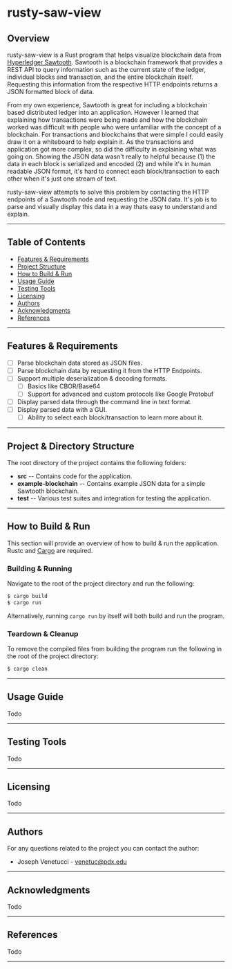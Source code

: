 # rusty-saw-view
## Overview
rusty-saw-view is a Rust program that helps visualize blockchain data from [Hyperledger Sawtooth](https://www.hyperledger.org/projects/sawtooth). Sawtooth is a blockchain framework that provides a REST API to query information such as the current state of the ledger, individual blocks and transaction, and the entire blockchain itself. Requesting this information from the respective HTTP endpoints returns a JSON formatted block of data.

From my own experience, Sawtooth is great for including a blockchain based distributed ledger into an application. However I learned that explaining how transactions were being made and how the blockchain worked was difficult with people who were unfamiliar with the concept of a blockchain. For transactions and blockchains that were simple I could easily draw it on a whiteboard to help explain it. As the transactions and application got more complex, so did the difficulty in explaining what was going on. Showing the JSON data wasn't really to helpful because (1) the data in each block is serialized and encoded (2) and while it's in human readable JSON format, it's hard to connect each block/transaction to each other when it's just one stream of text.

rusty-saw-view attempts to solve this problem by contacting the HTTP endpoints of a Sawtooth node and requesting the JSON data. It's job is to parse and visually display this data in a way thats easy to understand and explain. 

---

## Table of Contents
- [Features & Requirements](#Features-&-Requirements)
- [Project Structure](#Project-&-Directory-Structure)
- [How to Build & Run](#How-to-Build-&-Run)
- [Usage Guide](#Usage-Guide)
- [Testing Tools](#Testing-Tools)
- [Licensing](#Licensing)
- [Authors](#Authors)
- [Acknowledgments](#Acknowledgments)
- [References](#References)

---

## Features & Requirements
- [ ] Parse blockchain data stored as JSON files.
- [ ] Parse blockchain data by requesting it from the HTTP Endpoints.
- [ ] Support multiple deserialization & decoding formats.
    - [ ] Basics like CBOR/Base64
    - [ ] Support for advanced and custom protocols like Google Protobuf
- [ ] Display parsed data through the command line in text format.
- [ ] Display parsed data with a GUI.
    - [ ] Ability to select each block/transaction to learn more about it.

---

## Project & Directory Structure
The root directory of the project contains the following folders:
- **src** -- Contains code for the application.
- **example-blockchain** -- Contains example JSON data for a simple Sawtooth blockchain.
- **test** -- Various test suites and integration for testing the application.

---

## How to Build & Run
This section will provide an overview of how to build & run the application. Rustc and [Cargo](https://doc.rust-lang.org/stable/cargo/) are required.

### Building & Running
Navigate to the root of the project directory and run the following:
```Bash
$ cargo build
$ cargo run
```
Alternatively, running `cargo run` by itself will both build and run the program.

### Teardown & Cleanup
To remove the compiled files from building the program run the following in the root of the project directory:
```Bash
$ cargo clean
```

---

## Usage Guide
Todo

---

## Testing Tools
Todo

---

## Licensing
Todo

---

## Authors
For any questions related to the project you can contact the author:
- Joseph Venetucci - <venetuc@pdx.edu>

---

## Acknowledgments
Todo

---

## References
Todo

---